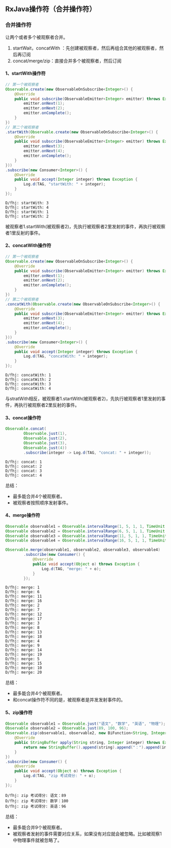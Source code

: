## RxJava操作符（合并操作符）

### 合并操作符

让两个或者多个被观察者合并。

1. startWait，concatWith ：先创建被观察者，然后再组合其他的被观察者，然后再订阅
2. concat/merge/zip：直接合并多个被观察者，然后订阅


#### 1、startWith操作符

```java
// 第一个被观察者
Observable.create(new ObservableOnSubscribe<Integer>() {
    @Override
    public void subscribe(ObservableEmitter<Integer> emitter) throws Exception {
        emitter.onNext(1);
        emitter.onNext(2);
        emitter.onComplete();
    }
})
// 第二个被观察者
.startWith(Observable.create(new ObservableOnSubscribe<Integer>() {
    @Override
    public void subscribe(ObservableEmitter<Integer> emitter) throws Exception {
        emitter.onNext(3);
        emitter.onNext(4);
        emitter.onComplete();
    }
}))
.subscribe(new Consumer<Integer>() {
    @Override
    public void accept(Integer integer) throws Exception {
        Log.d(TAG, "startWith: " + integer);
    }
});
```
```
D/fhj: startWith: 3
D/fhj: startWith: 4
D/fhj: startWith: 1
D/fhj: startWith: 2
```

被观察者1.startWith(被观察者2)，先执行被观察者2里发射的事件，再执行被观察者1里反射的事件。

#### 2、concatWith操作符

```java
// 第一个被观察者
Observable.create(new ObservableOnSubscribe<Integer>() {
    @Override
    public void subscribe(ObservableEmitter<Integer> emitter) throws Exception {
        emitter.onNext(1);
        emitter.onNext(2);
        emitter.onComplete();
    }
})
// 第二个被观察者
.concatWith(Observable.create(new ObservableOnSubscribe<Integer>() {
    @Override
    public void subscribe(ObservableEmitter<Integer> emitter) throws Exception {
        emitter.onNext(3);
        emitter.onNext(4);
        emitter.onComplete();
    }
}))
.subscribe(new Consumer<Integer>() {
    @Override
    public void accept(Integer integer) throws Exception {
        Log.d(TAG, "concatWith: " + integer);
    }
});
```
```
D/fhj: concatWith: 1
D/fhj: concatWith: 2
D/fhj: concatWith: 3
D/fhj: concatWith: 4
```

与stratWith相反，被观察者1.startWith(被观察者2)，先执行被观察者1里发射的事件，再执行被观察者2里反射的事件。

#### 3、concat操作符

```java
Observable.concat(
        Observable.just(1),
        Observable.just(2),
        Observable.just(3),
        Observable.just(4))
        .subscribe(integer -> Log.d(TAG, "concat: " + integer));
```

```
D/fhj: concat: 1
D/fhj: concat: 2
D/fhj: concat: 3
D/fhj: concat: 4
```

总结：

  - 最多能合并4个被观察者。
  - 被观察者按照顺序发射事件。

#### 4、merge操作符

```java
Observable observable1 = Observable.intervalRange(1, 5, 1, 1, TimeUnit.SECONDS);
Observable observable2 = Observable.intervalRange(6, 5, 1, 1, TimeUnit.SECONDS);
Observable observable3 = Observable.intervalRange(11, 5, 1, 1, TimeUnit.SECONDS);
Observable observable4 = Observable.intervalRange(16, 5, 1, 1, TimeUnit.SECONDS);

Observable.merge(observable1, observable2, observable3, observable4)
        .subscribe(new Consumer() {
            @Override
            public void accept(Object o) throws Exception {
                Log.d(TAG, "merge: " + o);
            }
        });
```

```
D/fhj: merge: 1
D/fhj: merge: 6
D/fhj: merge: 11
D/fhj: merge: 16
D/fhj: merge: 2
D/fhj: merge: 7
D/fhj: merge: 12
D/fhj: merge: 17
D/fhj: merge: 3
D/fhj: merge: 8
D/fhj: merge: 13
D/fhj: merge: 18
D/fhj: merge: 4
D/fhj: merge: 9
D/fhj: merge: 14
D/fhj: merge: 19
D/fhj: merge: 5
D/fhj: merge: 15
D/fhj: merge: 10
D/fhj: merge: 20
```

总结：

- 最多能合并4个被观察者。
- 和concat操作符不同的是，被观察者是并发发射事件的。

#### 5、zip操作符

```java
Observable observable1 = Observable.just("语文", "数学", "英语", "物理");
Observable observable2 = Observable.just(89, 100, 96);
Observable.zip(observable1, observable2, new BiFunction<String, Integer, StringBuffer>() {
    @Override
    public StringBuffer apply(String string, Integer integer) throws Exception {
        return new StringBuffer().append(string).append("：").append(integer);
    }
})
.subscribe(new Consumer() {
    @Override
    public void accept(Object o) throws Exception {
        Log.d(TAG, "zip 考试得分: " + o);
    }
});
```

```
D/fhj: zip 考试得分: 语文：89
D/fhj: zip 考试得分: 数学：100
D/fhj: zip 考试得分: 英语：96
```

总结：

- 最多能合并9个被观察者。
- 被观察者发射的事件需要对应关系，如果没有对应就会被忽略。比如被观察1中物理事件就被忽略了。